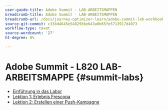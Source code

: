 ```yaml
---
user-guide-title: Adobe Summit - LAB-ARBEITSMAPPEN
breadcrumb-title: Adobe Summit - LAB-ARBEITSMAPPEN
breadcrumb-url: /docs/journey-optimizer-learn/adobe-summit-lab-workbooks/overview.html
source-git-commit: c33bd4645e5482956e643a0b65fe5713917d4073
workflow-type: tm+mt
source-wordcount: '27'
ht-degree: 0%

---
```



# Adobe Summit - L820 LAB-ARBEITSMAPPE {#summit-labs}

+ [Einführung in das Labor](/help/summit/l820-lab-workbook/lab-overview.md)
+ [Lektion 1: Erlebnis Frescopa](/help/summit/l820-lab-workbook/lesson-1-experience-frescopa.md)
+ [Lektion 2: Erstellen einer Push-Kampagne](/help/summit/l820-lab-workbook/lesson-2-create-a-push-campaign.md)
